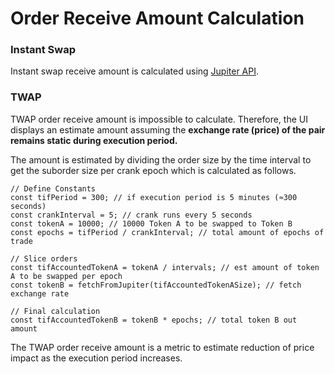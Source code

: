# Order Receive Amount Calculation

### Instant Swap

Instant swap receive amount is calculated using [Jupiter API](https://docs.jup.ag/integrating-jupiter-1/start-with-the-jupiter-api).

### TWAP

TWAP order receive amount is impossible to calculate. Therefore, the UI displays an estimate amount assuming the **exchange rate (price) of the pair remains static during execution period.**

The amount is estimated by dividing the order size by the time interval to get the suborder size per crank epoch which is calculated as follows.

```tsx
// Define Constants
const tifPeriod = 300; // if execution period is 5 minutes (≈300 seconds)
const crankInterval = 5; // crank runs every 5 seconds
const tokenA = 10000; // 10000 Token A to be swapped to Token B
const epochs = tifPeriod / crankInterval; // total amount of epochs of trade

// Slice orders
const tifAccountedTokenA = tokenA / intervals; // est amount of token A to be swapped per epoch
const tokenB = fetchFromJupiter(tifAccountedTokenASize); // fetch exchange rate

// Final calculation
const tifAccountedTokenB = tokenB * epochs; // total token B out amount
```

The TWAP order receive amount is a metric to estimate reduction of price impact as the execution period increases.
